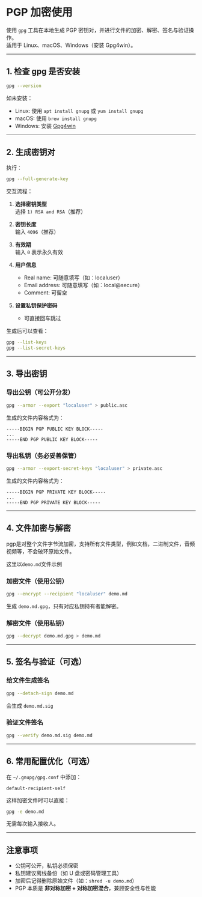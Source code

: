 # PGP 加密使用

使用 `gpg` 工具在本地生成 PGP 密钥对，并进行文件的加密、解密、签名与验证操作。  
适用于 Linux、macOS、Windows（安装 Gpg4win）。

---

## 1. 检查 gpg 是否安装
```bash
gpg --version
```
如未安装：
- Linux: 使用 `apt install gnupg` 或 `yum install gnupg`
- macOS: 使用 `brew install gnupg`
- Windows: 安装 [Gpg4win](https://www.gpg4win.org/)

---

## 2. 生成密钥对
执行：
```bash
gpg --full-generate-key
```

交互流程：
1. **选择密钥类型**  
   选择 `1) RSA and RSA`（推荐）

2. **密钥长度**  
   输入 `4096`（推荐）

3. **有效期**  
   输入 `0` 表示永久有效

4. **用户信息**  
   - Real name: 可随意填写（如：localuser）
   - Email address: 可随意填写（如：local@secure）
   - Comment: 可留空

5. **设置私钥保护密码**
   - 可直接回车跳过

生成后可以查看：
```bash
gpg --list-keys
gpg --list-secret-keys
```

---

## 3. 导出密钥

### 导出公钥（可公开分发）
```bash
gpg --armor --export "localuser" > public.asc
```
生成的文件内容格式为：
```
-----BEGIN PGP PUBLIC KEY BLOCK-----
...
-----END PGP PUBLIC KEY BLOCK-----
```

### 导出私钥（务必妥善保管）
```bash
gpg --armor --export-secret-keys "localuser" > private.asc
```
生成的文件内容格式为：
```
-----BEGIN PGP PRIVATE KEY BLOCK-----
...
-----END PGP PRIVATE KEY BLOCK-----
```

---

## 4. 文件加密与解密

pgp是对整个文件字节流加密，支持所有文件类型，例如文档，二进制文件，音频视频等，不会破环原始文件。

这里以`demo.md`文件示例

### 加密文件（使用公钥）
```bash
gpg --encrypt --recipient "localuser" demo.md
```
生成 `demo.md.gpg`，只有对应私钥持有者能解密。

### 解密文件（使用私钥）
```bash
gpg --decrypt demo.md.gpg > demo.md
```

---

## 5. 签名与验证（可选）

### 给文件生成签名
```bash
gpg --detach-sign demo.md
```
会生成 `demo.md.sig`

### 验证文件签名
```bash
gpg --verify demo.md.sig demo.md
```

---

## 6. 常用配置优化（可选）

在 `~/.gnupg/gpg.conf` 中添加：
```
default-recipient-self
```
这样加密文件时可以直接：
```bash
gpg -e demo.md
```
无需每次输入接收人。

---

## 注意事项
- 公钥可公开，私钥必须保密
- 私钥建议离线备份（如 U 盘或密码管理工具）
- 加密后记得删除原始文件（如：`shred -u demo.md`）
- PGP 本质是 **非对称加密 + 对称加密混合**，兼顾安全性与性能
